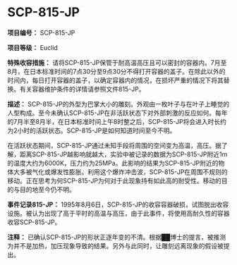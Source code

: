 # SCP-815-JP

**项目编号：** SCP-815-JP

**项目等级：** Euclid

**特殊收容措施：** 请将SCP-815-JP保管于耐高温高压且可以密封的容器内。7月至8月，在日本标准时间的7点30分至9点30分不得打开容器的盖子。在除此以外的时间内，每日打开容器的盖子，以确定容器内的情况，在损坏严重的情况下将其替换。有关容器维护条件的详情请参照文件815-JP。

**描述：** SCP-815-JP的外型为巴掌大小的雕刻。外观由一枚叶子与在叶子上睡觉的人型构成。至今未确认SCP-815-JP在非活跃状态下对外部刺激的反应如何。每年的7月半至8月半，在日本标准时间上午8时整之后，SCP-815-JP将会进入时长约为2小时的活跃状态。SCP-815-JP是如何知道时间至今不明。

在活跃状态期间，SCP-815-JP通过未知手段将周围的空间变为高温，高压。据了解，距离SCP-815-JP越影响就越大，实验中被记录的数据为SCP-815-JP附近1m的温度大约为6000K，压力约为25MPa。此影响的结果为SCP-815-JP附近的物体大多被气化或爆发性膨胀。利用这个爆炸冲击波，SCP-815-JP在周围不规则的移动。正在思考为何SCP-815-JP为何对于此现象持有如此高的耐受性。移动的目的与目的地至今仍不明。

**事件记录815-JP：** 1995年8月6日，SCP-815-JP的收容容器破损，试图脱出收容设施。被认为出现了高于平时的高温与高压，由于此事件，将使用高耐久性的容器收容SCP-815-JP。

**注释：** 已确认SCP-815-JP的形状正逐年变的不清。根据██博士的提言，被推测为并不是加热，加压现象导致的结果。另外与此同时，让雕刻远离现象的假设被提出。

